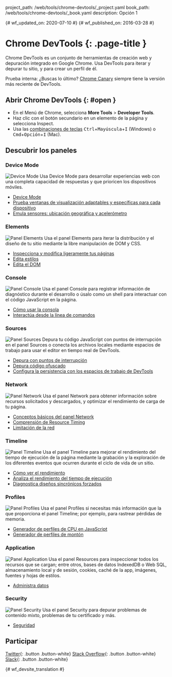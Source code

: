 project_path: /web/tools/chrome-devtools/_project.yaml
book_path: /web/tools/chrome-devtools/_book.yaml
description: Opción 1

{# wf_updated_on: 2020-07-10 #}
{# wf_published_on: 2016-03-28 #}

# Chrome DevTools {: .page-title }

Chrome DevTools es un conjunto de herramientas de creación web y depuración integrado
en Google Chrome. Usa DevTools para iterar y depurar tu sitio, y para crear un perfil de él.

Prueba interna: ¿Buscas lo último? [Chrome Canary](https://www.google.com/intl/en/chrome/browser/canary.html) siempre tiene la versión más reciente de DevTools.

## Abrir Chrome DevTools {: #open }

* En el Menú de Chrome, selecciona **More Tools** > **Developer Tools**.
* Haz clic con el botón secundario en un elemento de la página y selecciona Inspect.
* Usa las [combinaciones de teclas](/web/tools/chrome-devtools/inspect-styles/shortcuts)
<kbd>Ctrl</kbd>+<kbd>Mayúscula</kbd>+<kbd>I</kbd> (Windows) o <kbd>Cmd</kbd>+<kbd>Opción</kbd>+<kbd>I</kbd> (Mac).

## Descubrir los paneles

### Device Mode
<img src="/web/tools/chrome-devtools/images/devicemode.png" alt="Device Mode" class="attempt-right">
Usa Device Mode para desarrollar experiencias web con una completa capacidad de respuestas y que prioricen los dispositivos móviles.</p>

* [Device Mode](/web/tools/chrome-devtools/device-mode/)
* [Prueba ventanas de visualización adaptables y específicas para cada dispositivo](/web/tools/chrome-devtools/device-mode/emulate-mobile-viewports)
* [Emula sensores: ubicación geográfica y acelerómetro](/web/tools/chrome-devtools/device-mode/device-input-and-sensors)

<div style="clear:both;"></div>

### Elements
<img src="images/elements-panel.png" alt="Panel Elements" class="attempt-right">
Usa el panel Elements para iterar la distribución y el diseño de tu sitio mediante la libre manipulación de DOM y CSS.

* [Inspecciona y modifica ligeramente tus páginas](/web/tools/chrome-devtools/inspect-styles/)
* [Edita estilos](/web/tools/chrome-devtools/inspect-styles/edit-styles)
* [Edita el DOM](/web/tools/chrome-devtools/inspect-styles/edit-dom)

<div style="clear:both;"></div>

### Console
<img src="images/console-panel.png" alt="Panel Console" class="attempt-right">
Usa el panel Console para registrar información de diagnóstico durante el desarrollo o úsalo como un shell para interactuar con el código JavaScript en la página.

* [Cómo usar la consola](/web/tools/chrome-devtools/console/)
* [Interactúa desde la línea de comandos](/web/tools/chrome-devtools/console/command-line-reference)

<div style="clear:both;"></div>

### Sources
<img src="images/sources-panel.png" alt="Panel Sources" class="attempt-right">
Depura tu código JavaScript con puntos de interrupción en el panel Sources o conecta los archivos locales mediante espacios de trabajo para usar el editor en tiempo real de DevTools.

* [Depura con puntos de interrupción](/web/tools/chrome-devtools/javascript/add-breakpoints)
* [Depura código ofuscado](/web/tools/chrome-devtools/javascript/add-breakpoints)
* [Configura la persistencia con los espacios de trabajo de DevTools](/web/tools/setup/setup-workflow)

<div style="clear:both;"></div>

### Network
<img src="images/network-panel.png" alt="Panel Network" class="attempt-right">
Usa el panel Network para obtener información sobre recursos solicitados y descargados, y optimizar el rendimiento de carga de tu página.

* [Conceptos básicos del panel Network](/web/tools/chrome-devtools/network-performance/resource-loading)
* [Comprensión de Resource Timing](/web/tools/chrome-devtools/network-performance/understanding-resource-timing)
* [Limitación de la red](/web/tools/chrome-devtools/network-performance/network-conditions)

<div style="clear:both;"></div>

### Timeline
<img src="images/timeline-panel.png" alt="Panel Timeline" class="attempt-right">
Usa el panel Timeline para mejorar el rendimiento del tiempo de ejecución de la página mediante la grabación y la exploración de los diferentes eventos que ocurren durante el ciclo de vida de un sitio.

* [Cómo ver el rendimiento](/web/tools/chrome-devtools/evaluate-performance/timeline-tool)
* [Analiza el rendimiento del tiempo de ejecución](/web/tools/chrome-devtools/rendering-tools/)
* [Diagnostica diseños sincrónicos forzados](/web/tools/chrome-devtools/rendering-tools/forced-synchronous-layouts)

<div style="clear:both;"></div>

### Profiles
<img src="images/profiles-panel.png" alt="Panel Profiles" class="attempt-right">
Usa el panel Profiles si necesitas más información que la que proporciona el panel Timeline; por ejemplo, para rastrear pérdidas de memoria.

* [Generador de perfiles de CPU en JavaScript](/web/tools/chrome-devtools/rendering-tools/js-execution)
* [Generador de perfiles de montón](/web/tools/chrome-devtools/memory-problems/)

<div style="clear:both;"></div>

### Application
<img src="images/application-panel.png" alt="Panel Application" class="attempt-right">
Usa el panel Resources para inspeccionar todos los recursos que se cargan; entre otros, bases de datos IndexedDB o Web SQL, almacenamiento local y de sesión, cookies, caché de la app, imágenes, fuentes y hojas de estilos.

* [Administra datos](/web/tools/chrome-devtools/manage-data/local-storage)

<div style="clear:both;"></div>

### Security
<img src="images/security-panel.png" alt="Panel Security" class="attempt-right">
Usa el panel Security para depurar problemas de contenido mixto, problemas de tu certificado y más.

* [Seguridad](/web/tools/chrome-devtools/security)

<div style="clear:both;"></div>

## Participar

[Twitter](https://twitter.com/ChromeDevTools){: .button .button-white}
[Stack Overflow](https://stackoverflow.com/questions/tagged/google-chrome-devtools){: .button .button-white}
[Slack](https://chromiumdev.slack.com/messages/devtools/){: .button .button-white}


{# wf_devsite_translation #}
